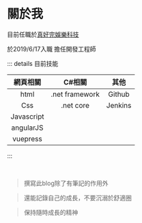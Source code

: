 # 關於我

目前任職於[真好完娛樂科技](https://www.9splay.com.tw/)

於2019/6/17入職 擔任開發工程師


::: details 目前技能


| 網頁相關    | C#相關        | 其他  |
|:----------:|:-------------:|:-----:|
| html       | .net framework| Github |
| Css        |  .net core    |Jenkins | 
| Javascript ||
| angularJS |
| vuepress |
:::

<br/>

>撰寫此blog除了有筆記的作用外

>還能記錄自己的成長，不要沉溺於舒適圈

>保持隨時成長的精神